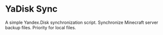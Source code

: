 # YaDisk Sync

A simple Yandex.Disk synchronization script. Synchronize Minecraft server backup files. Priority for local files.
